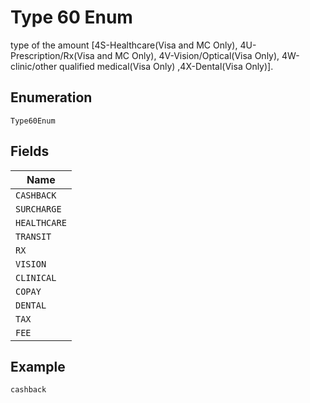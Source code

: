 
# Type 60 Enum

type of the amount [4S-Healthcare(Visa and MC Only), 4U-Prescription/Rx(Visa and MC Only), 4V-Vision/Optical(Visa Only), 4W-clinic/other qualified medical(Visa Only) ,4X-Dental(Visa Only)].

## Enumeration

`Type60Enum`

## Fields

| Name |
|  --- |
| `CASHBACK` |
| `SURCHARGE` |
| `HEALTHCARE` |
| `TRANSIT` |
| `RX` |
| `VISION` |
| `CLINICAL` |
| `COPAY` |
| `DENTAL` |
| `TAX` |
| `FEE` |

## Example

```
cashback
```

